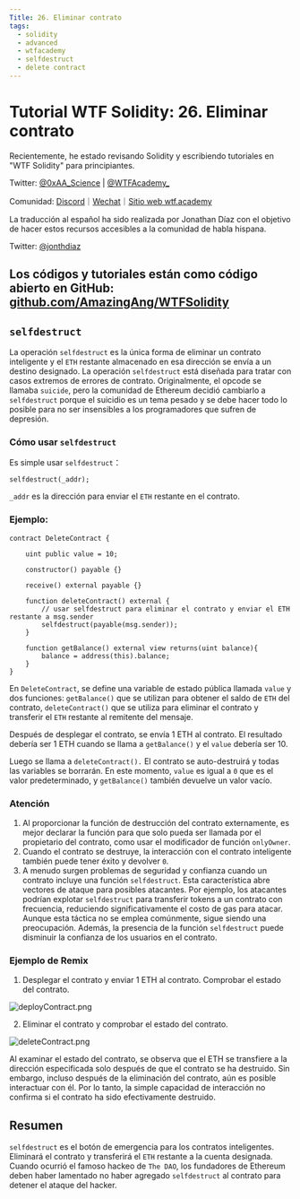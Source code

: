 ```yaml
---
Title: 26. Eliminar contrato
tags:
  - solidity
  - advanced
  - wtfacademy
  - selfdestruct
  - delete contract
---
```

# Tutorial WTF Solidity: 26. Eliminar contrato

Recientemente, he estado revisando Solidity y escribiendo tutoriales en "WTF Solidity" para principiantes.

Twitter: [@0xAA_Science](https://twitter.com/0xAA_Science) | [@WTFAcademy_](https://twitter.com/WTFAcademy_)

Comunidad: [Discord](https://discord.gg/5akcruXrsk)｜[Wechat](https://docs.google.com/forms/d/e/1FAIpQLSe4KGT8Sh6sJ7hedQRuIYirOoZK_85miz3dw7vA1-YjodgJ-A/viewform?usp=sf_link)｜[Sitio web wtf.academy](https://wtf.academy)

La traducción al español ha sido realizada por Jonathan Díaz con el objetivo de hacer estos recursos accesibles a la comunidad de habla hispana.

Twitter: [@jonthdiaz](https://twitter.com/jonthdiaz)

Los códigos y tutoriales están como código abierto en GitHub: [github.com/AmazingAng/WTFSolidity](https://github.com/AmazingAng/WTFSolidity)
---

## `selfdestruct`

La operación `selfdestruct` es la única forma de eliminar un contrato inteligente y el `ETH` restante almacenado en esa dirección se envía a un destino designado. La operación `selfdestruct` está diseñada para tratar con casos extremos de errores de contrato. Originalmente, el opcode se llamaba `suicide`, pero la comunidad de Ethereum decidió cambiarlo a `selfdestruct` porque el suicidio es un tema pesado y se debe hacer todo lo posible para no ser insensibles a los programadores que sufren de depresión.

### Cómo usar `selfdestruct`

Es simple usar `selfdestruct`：
```solidity
selfdestruct(_addr);
```

`_addr` es la dirección para enviar el `ETH` restante en el contrato.

### Ejemplo:

```solidity
contract DeleteContract {

    uint public value = 10;

    constructor() payable {}

    receive() external payable {}

    function deleteContract() external {
        // usar selfdestruct para eliminar el contrato y enviar el ETH restante a msg.sender
        selfdestruct(payable(msg.sender));
    }

    function getBalance() external view returns(uint balance){
        balance = address(this).balance;
    }
}
```

En `DeleteContract`, se define una variable de estado pública llamada `value` y dos funciones: `getBalance()` que se utilizan para obtener el saldo de `ETH` del contrato, `deleteContract()` que se utiliza para eliminar el contrato y transferir el `ETH` restante al remitente del mensaje.


Después de desplegar el contrato, se envía 1 ETH al contrato. El resultado debería ser 1 ETH cuando se llama a `getBalance()` y el `value` debería ser 10.

Luego se llama a `deleteContract().` El contrato se auto-destruirá y todas las variables se borrarán. En este momento, `value` es igual a `0` que es el valor predeterminado, y `getBalance()` también devuelve un valor vacío.

### Atención

1. Al proporcionar la función de destrucción del contrato externamente, es mejor declarar la función para que solo pueda ser llamada por el propietario del contrato, como usar el modificador de función `onlyOwner`.
2. Cuando el contrato se destruye, la interacción con el contrato inteligente también puede tener éxito y devolver `0`.
3. A menudo surgen problemas de seguridad y confianza cuando un contrato incluye una función `selfdestruct`. Esta característica abre vectores de ataque para posibles atacantes. Por ejemplo, los atacantes podrían explotar `selfdestruct` para transferir tokens a un contrato con frecuencia, reduciendo significativamente el costo de gas para atacar. Aunque esta táctica no se emplea comúnmente, sigue siendo una preocupación. Además, la presencia de la función `selfdestruct` puede disminuir la confianza de los usuarios en el contrato. 

### Ejemplo de Remix

1. Desplegar el contrato y enviar 1 ETH al contrato. Comprobar el estado del contrato. 

![deployContract.png](./img/26-2.png)

2. Eliminar el contrato y comprobar el estado del contrato.

![deleteContract.png](./img/26-1.png)

Al examinar el estado del contrato, se observa que el ETH se transfiere a la dirección especificada solo después de que el contrato se ha destruido. Sin embargo, incluso después de la eliminación del contrato, aún es posible interactuar con él. Por lo tanto, la simple capacidad de interacción no confirma si el contrato ha sido efectivamente destruido.


## Resumen
`selfdestruct` es el botón de emergencia para los contratos inteligentes. Eliminará el contrato y transferirá el `ETH` restante a la cuenta designada. Cuando ocurrió el famoso hackeo de `The DAO`, los fundadores de Ethereum deben haber lamentado no haber agregado `selfdestruct` al contrato para detener el ataque del hacker.
